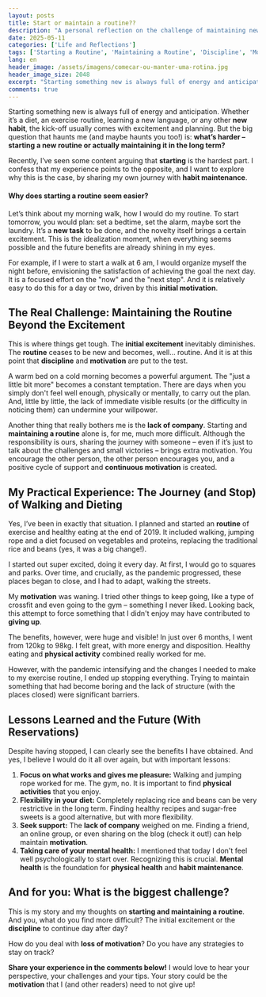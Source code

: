 ```yaml
---
layout: posts
title: Start or maintain a routine??
description: "A personal reflection on the challenge of maintaining new habits, such as exercise and diet, after the initial excitement. I share my experience with walking and try to understand why we give up."
date: 2025-05-11
categories: ['Life and Reflections']
tags: ['Starting a Routine', 'Maintaining a Routine', 'Discipline', 'Motivation', 'New Habit', 'Daily Routine', 'Physical Health', 'Mental Health', 'Exercise', 'Diet', 'Weight Loss', 'Social Support', 'Flexibility', 'Pleasure in Activities', 'motivation', 'routine', 'personal-experiences']
lang: en
header_image: /assets/imagens/comecar-ou-manter-uma-rotina.jpg
header_image_size: 2048
excerpt: "Starting something new is always full of energy and anticipation. Whether it’s a diet, an exercis..."
comments: true
---
```


Starting something new is always full of energy and anticipation. Whether it’s a diet, an exercise routine, learning a new language, or any other **new habit**, the kick-off usually comes with excitement and planning. But the big question that haunts me (and maybe haunts you too!) is: **what’s harder – starting a new routine or actually maintaining it in the long term?**



Recently, I’ve seen some content arguing that **starting** is the hardest part. I confess that my experience points to the opposite, and I want to explore why this is the case, by sharing my own journey with **habit maintenance**.

#### Why does starting a routine seem easier?

Let’s think about my morning walk, how I would do my routine. To start tomorrow, you would plan: set a bedtime, set the alarm, maybe sort the laundry. It’s a **new task** to be done, and the novelty itself brings a certain excitement. This is the idealization moment, when everything seems possible and the future benefits are already shining in my eyes.

For example, if I were to start a walk at 6 am, I would organize myself the night before, envisioning the satisfaction of achieving the goal the next day. It is a focused effort on the "now" and the "next step". And it is relatively easy to do this for a day or two, driven by this **initial motivation**.

## The Real Challenge: Maintaining the Routine Beyond the Excitement

This is where things get tough. The **initial excitement** inevitably diminishes. The **routine** ceases to be new and becomes, well... routine. And it is at this point that **discipline** and **motivation** are put to the test.

A warm bed on a cold morning becomes a powerful argument. The "just a little bit more" becomes a constant temptation. There are days when you simply don't feel well enough, physically or mentally, to carry out the plan. And, little by little, the lack of immediate visible results (or the difficulty in noticing them) can undermine your willpower.

Another thing that really bothers me is the **lack of company**. Starting and **maintaining a routine** alone is, for me, much more difficult. Although the responsibility is ours, sharing the journey with someone – even if it’s just to talk about the challenges and small victories – brings extra motivation. You encourage the other person, the other person encourages you, and a positive cycle of support and **continuous motivation** is created.

## My Practical Experience: The Journey (and Stop) of Walking and Dieting

Yes, I’ve been in exactly that situation. I planned and started an **routine** of exercise and healthy eating at the end of 2019. It included walking, jumping rope and a diet focused on vegetables and proteins, replacing the traditional rice and beans (yes, it was a big change!).

I started out super excited, doing it every day. At first, I would go to squares and parks. Over time, and crucially, as the pandemic progressed, these places began to close, and I had to adapt, walking the streets.

My **motivation** was waning. I tried other things to keep going, like a type of crossfit and even going to the gym – something I never liked. Looking back, this attempt to force something that I didn't enjoy may have contributed to **giving up**.

The benefits, however, were huge and visible! In just over 6 months, I went from 120kg to 98kg. I felt great, with more energy and disposition. Healthy eating and **physical activity** combined really worked for me.

However, with the pandemic intensifying and the changes I needed to make to my exercise routine, I ended up stopping everything. Trying to maintain something that had become boring and the lack of structure (with the places closed) were significant barriers.

## Lessons Learned and the Future (With Reservations)

Despite having stopped, I can clearly see the benefits I have obtained. And yes, I believe I would do it all over again, but with important lessons:

1. **Focus on what works and gives me pleasure:** Walking and jumping rope worked for me. The gym, no. It is important to find **physical activities** that you enjoy.
2. **Flexibility in your diet:** Completely replacing rice and beans can be very restrictive in the long term. Finding healthy recipes and sugar-free sweets is a good alternative, but with more flexibility.
3. **Seek support:** The **lack of company** weighed on me. Finding a friend, an online group, or even sharing on the blog (check it out!) can help maintain **motivation**.
4. **Taking care of your mental health:** I mentioned that today I don't feel well psychologically to start over. Recognizing this is crucial. **Mental health** is the foundation for **physical health** and **habit maintenance**.

## And for you: What is the biggest challenge?

This is my story and my thoughts on **starting and maintaining a routine**. And you, what do you find more difficult? The initial excitement or the **discipline** to continue day after day?

How do you deal with **loss of motivation**? Do you have any strategies to stay on track?

**Share your experience in the comments below!** I would love to hear your perspective, your challenges and your tips. Your story could be the **motivation** that I (and other readers) need to not give up!